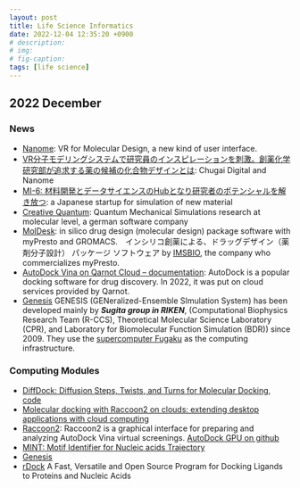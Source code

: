 ```yaml
---
layout: post
title: Life Science Informatics 
date: 2022-12-04 12:35:20 +0900
# description: 
# img: 
# fig-caption: 
tags: [life science]
---
```


## 2022 December

### News
- [Nanome](https://nanome.ai/): VR for Molecular Design, a new kind of user interface.
- [VR分子モデリングシステムで研究員のインスピレーションを刺激。創薬化学研究部が追求する薬の候補の化合物デザインとは](https://note.chugai-pharm.co.jp/n/n5fc55cfb3fcc): Chugai Digital and Nanome
- [MI-6: 材料開発とデータサイエンスのHubとなり研究者のポテンシャルを解き放つ](https://mi-6.co.jp/): a Japanese startup for simulation of new material
- [Creative Quantum](https://www.creative-quantum.eu/en/home): Quantum Mechanical Simulations research at molecular level, a german software company
- [MolDesk](https://www.moldesk.com/): in silico drug design (molecular design) package software with myPresto and GROMACS.　インシリコ創薬による、ドラッグデザイン（薬剤分子設計） パッケージ ソフトウェア by [IMSBIO](https://www.imsbio.co.jp/), the company who commercializes myPresto.
- [AutoDock Vina on Qarnot Cloud – documentation](https://blog.qarnot.com/autodock-vina-on-qarnot-cloud-documentation/): AutoDock is a popular docking software for drug discovery. In 2022, it was put on cloud services provided by Qarnot.
- [Genesis](https://www.r-ccs.riken.jp/labs/cbrt/) GENESIS (GENeralized-Ensemble SImulation System) has been developed mainly by ***Sugita group in RIKEN***, (Computational Biophysics Research Team (R-CCS), Theoretical Molecular Science Laboratory (CPR), and Laboratory for Biomolecular Function Simulation (BDR)) since 2009. They use the [supercomputer Fugaku](https://en.wikipedia.org/wiki/Fugaku_(supercomputer)) as the computing infrastructure.

### Computing Modules
- [DiffDock: Diffusion Steps, Twists, and Turns for Molecular Docking](https://openreview.net/forum?id=SttOaKinOI), [code](https://anonymous.4open.science/r/DiffDock/README.md)
- [Molecular docking with Raccoon2 on clouds: extending desktop applications with cloud computing](https://ceur-ws.org/Vol-2363/paper2.pdf)
- [Raccoon2](https://autodock.scripps.edu/resources/raccoon2/): Raccoon2 is a graphical interface for preparing and analyzing AutoDock Vina virtual screenings. [AutoDock GPU on github](https://github.com/ccsb-scripps/AutoDock-GPU/blob/develop/host/src/main.cpp)
- [MINT: Motif Identifier for Nucleic acids Trajectory](http://mint.cent.uw.edu.pl/index.php?strona=MintInt)
- [Genesis](https://www.r-ccs.riken.jp/labs/cbrt/) 
- [rDock](http://rdock.sourceforge.net/) A Fast, Versatile and Open Source Program for Docking Ligands to Proteins and Nucleic Acids
